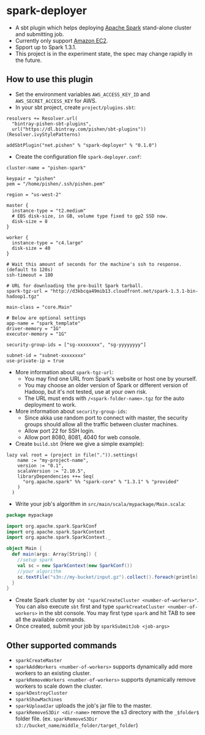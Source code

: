 # spark-deployer
* A sbt plugin which helps deploying [Apache Spark](http://spark.apache.org/) stand-alone cluster and submitting job.
* Currently only support [Amazon EC2](http://aws.amazon.com/ec2/).
* Spport up to Spark 1.3.1.
* This project is in the experiment state, the spec may change rapidly in the future.

## How to use this plugin
* Set the environment variables `AWS_ACCESS_KEY_ID` and `AWS_SECRET_ACCESS_KEY` for AWS.
* In your sbt project, create `project/plugins.sbt`:
```
resolvers += Resolver.url(
  "bintray-pishen-sbt-plugins",
  url("https://dl.bintray.com/pishen/sbt-plugins"))(Resolver.ivyStylePatterns)

addSbtPlugin("net.pishen" % "spark-deployer" % "0.1.0")
```
* Create the configuration file `spark-deployer.conf`:
```
cluster-name = "pishen-spark"

keypair = "pishen"
pem = "/home/pishen/.ssh/pishen.pem"

region = "us-west-2"

master {
  instance-type = "t2.medium"
  # EBS disk-size, in GB, volume type fixed to gp2 SSD now.
  disk-size = 8
}

worker {
  instance-type = "c4.large"
  disk-size = 40
}

# Wait this amount of seconds for the machine's ssh to response. (default to 120s)
ssh-timeout = 180

# URL for downloading the pre-built Spark tarball.
spark-tgz-url = "http://d3kbcqa49mib13.cloudfront.net/spark-1.3.1-bin-hadoop1.tgz"

main-class = "core.Main"

# Below are optional settings
app-name = "spark_template"
driver-memory = "1G"
executor-memory = "1G"

security-group-ids = ["sg-xxxxxxxx", "sg-yyyyyyyy"]

subnet-id = "subnet-xxxxxxxx"
use-private-ip = true
```
* More information about `spark-tgz-url`:
  * You may find one URL from Spark's website or host one by yourself.
  * You may choose an older version of Spark or different version of Hadoop, but it's not tested, use at your own risk.
  * The URL must ends with `/<spark-folder-name>.tgz` for the auto deployment to work.
* More information about `security-group-ids`:
  * Since akka use random port to connect with master, the security groups should allow all the traffic between cluster machines.
  * Allow port 22 for SSH login.
  * Allow port 8080, 8081, 4040 for web console.
* Create `build.sbt` (Here we give a simple example):
```
lazy val root = (project in file(".")).settings(
    name := "my-project-name",
    version := "0.1",
    scalaVersion := "2.10.5",
    libraryDependencies ++= Seq(
      "org.apache.spark" %% "spark-core" % "1.3.1" % "provided"
    )
  )
```
* Write your job's algorithm in `src/main/scala/mypackage/Main.scala`:
```scala
package mypackage

import org.apache.spark.SparkConf
import org.apache.spark.SparkContext
import org.apache.spark.SparkContext._

object Main {
  def main(args: Array[String]) {
    //setup spark
    val sc = new SparkContext(new SparkConf())
    //your algorithm 
    sc.textFile("s3n://my-bucket/input.gz").collect().foreach(println)
  }
}
```
* Create Spark cluster by `sbt "sparkCreateCluster <number-of-workers>"`. You can also execute `sbt` first and type `sparkCreateCluster <number-of-workers>` in the sbt console. You may first type `spark` and hit TAB to see all the available commands.
* Once created, submit your job by `sparkSubmitJob <job-args>`

## Other supported commands
* `sparkCreateMaster`
* `sparkAddWorkers <number-of-workers>` supports dynamically add more workers to an existing cluster.
* `sparkRemoveWorkers <number-of-workers>` supports dynamically remove workers to scale down the cluster.
* `sparkDestroyCluster`
* `sparkShowMachines`
* `sparkUploadJar` uploads the job's jar file to the master.
* `sparkRemoveS3Dir <dir-name>` remove the s3 directory with the `_$folder$` folder file. (ex. `sparkRemoveS3Dir s3://bucket_name/middle_folder/target_folder`)
